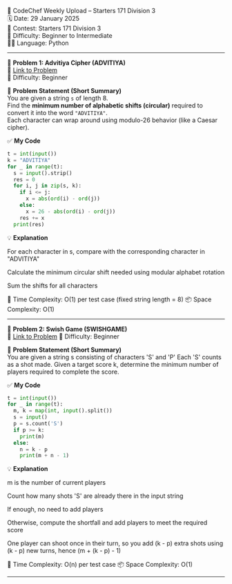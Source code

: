 🚀 CodeChef Weekly Upload – Starters 171 Division 3  
🗓️ Date: 29 January 2025  
📁 Contest: Starters 171 Division 3  
🎯 Difficulty: Beginner to Intermediate  
👨‍💻 Language: Python  

---

🧩 **Problem 1: Advitiya Cipher (ADVITIYA)**  
🔗 [Link to Problem](https://www.codechef.com/problems/ADVITIYA)  
🚩 Difficulty: Beginner  

📝 **Problem Statement (Short Summary)**  
You are given a string `s` of length 8.  
Find the **minimum number of alphabetic shifts (circular)** required to convert it into the word `"ADVITIYA"`.  
Each character can wrap around using modulo-26 behavior (like a Caesar cipher).

✅ **My Code**
```python
t = int(input())
k = "ADVITIYA"
for _ in range(t):
  s = input().strip()
  res = 0
  for i, j in zip(s, k):
    if i <= j:
      x = abs(ord(i) - ord(j))
    else:
      x = 26 - abs(ord(i) - ord(j))
    res += x
  print(res)
```

💡 **Explanation**

For each character in s, compare with the corresponding character in "ADVITIYA"

Calculate the minimum circular shift needed using modular alphabet rotation

Sum the shifts for all characters

🧠 Time Complexity: O(1) per test case (fixed string length = 8)
📦 Space Complexity: O(1)

---



🧩 **Problem 2: Swish Game (SWISHGAME)**  
🔗 [Link to Problem](https://www.codechef.com/problems/SWISHGAME)
🚩 Difficulty: Beginner  

📝 **Problem Statement (Short Summary)**  
You are given a string s consisting of characters 'S' and 'P'
Each 'S' counts as a shot made.
Given a target score k, determine the minimum number of players required to complete the score.

✅ **My Code**
```python
t = int(input())
for _ in range(t):
  m, k = map(int, input().split())
  s = input()
  p = s.count('S')
  if p >= k:
    print(m)
  else:
    n = k - p
    print(m + n - 1)


```
💡 **Explanation**

m is the number of current players

Count how many shots 'S' are already there in the input string

If enough, no need to add players

Otherwise, compute the shortfall and add players to meet the required score

One player can shoot once in their turn, so you add (k - p) extra shots using (k - p) new turns, hence (m + (k - p) - 1)

🧠 Time Complexity: O(n) per test case
📦 Space Complexity: O(1)

---



